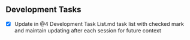 ## Development Tasks
- [x] Update in @4 Development Task List.md task list with checked mark and maintain updating after each session for future context